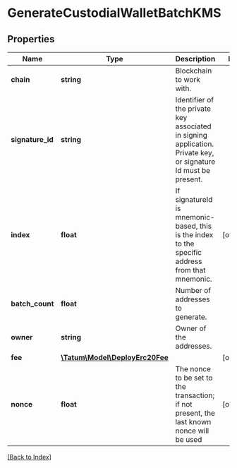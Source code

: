 # GenerateCustodialWalletBatchKMS

## Properties

Name | Type | Description | Notes
------------ | ------------- | ------------- | -------------
**chain** | **string** | Blockchain to work with. |
**signature_id** | **string** | Identifier of the private key associated in signing application. Private key, or signature Id must be present. |
**index** | **float** | If signatureId is mnemonic-based, this is the index to the specific address from that mnemonic. | [optional]
**batch_count** | **float** | Number of addresses to generate. |
**owner** | **string** | Owner of the addresses. |
**fee** | [**\Tatum\Model\DeployErc20Fee**](DeployErc20Fee.md) |  | [optional]
**nonce** | **float** | The nonce to be set to the transaction; if not present, the last known nonce will be used | [optional]

[[Back to Index]](../index.md)
